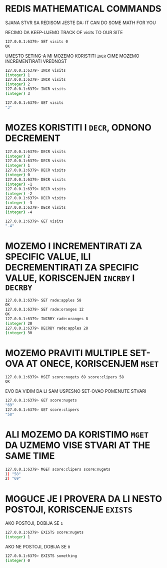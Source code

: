 # REDIS MATHEMATICAL COMMANDS

SJANA STVR SA REDISOM JESTE DA: IT CAN DO SOME MATH FOR YOU

RECIMO DA KEEP-UJEMO TRACK OF visits TO OUR SITE

```zsh
127.0.0.1:6379> SET visits 0
OK
```

UMESTO SETING-A MI MOZEMO KORISTITI `INCR` CIME MOZEMO INCREMENTIRATI VREDNOST

```zsh
127.0.0.1:6379> INCR visits
(integer) 1
127.0.0.1:6379> INCR visits
(integer) 2
127.0.0.1:6379> INCR visits
(integer) 3
```

```zsh
127.0.0.1:6379> GET visits
"3"
```

# MOZES KORISTITI I `DECR`, ODNONO DECREMENT

```zsh
127.0.0.1:6379> DECR visits
(integer) 2
127.0.0.1:6379> DECR visits
(integer) 1
127.0.0.1:6379> DECR visits
(integer) 0
127.0.0.1:6379> DECR visits
(integer) -1
127.0.0.1:6379> DECR visits
(integer) -2
127.0.0.1:6379> DECR visits
(integer) -3
127.0.0.1:6379> DECR visits
(integer) -4
```

```zsh
127.0.0.1:6379> GET visits
"-4"
```

# MOZEMO I INCREMENTIRATI ZA SPECIFIC VALUE, ILI DECREMENTIRATI ZA SPECIFIC VALUE, KORISCENJEN `INCRBY` I `DECRBY`

```zsh
127.0.0.1:6379> SET rade:apples 58
OK
127.0.0.1:6379> SET rade:oranges 12
OK
127.0.0.1:6379> INCRBY rade:oranges 8
(integer) 20
127.0.0.1:6379> DECRBY rade:apples 28
(integer) 30
```

# MOZEMO PRAVITI MULTIPLE SET-OVA AT ONECE, KORISCENJEM `MSET`

```zsh
127.0.0.1:6379> MSET score:nugets 69 score:clipers 58
OK
```

EVO DA VIDIM DA LI SAM USPESNO SET-OVAO POMENUTE STVARI

```zsh
127.0.0.1:6379> GET score:nugets
"69"
127.0.0.1:6379> GET score:clipers
"58"
```

# ALI MOZEMO DA KORISTIMO `MGET` DA UZMEMO VISE STVARI AT THE SAME TIME

```zsh
127.0.0.1:6379> MGET score:clipers score:nugets
1) "58"
2) "69"
```

# MOGUCE JE I PROVERA DA LI NESTO POSTOJI, KORISCENJE `EXISTS`

AKO POSTOJI, DOBIJA SE `1`

```zsh
127.0.0.1:6379> EXISTS score:nugets
(integer) 1
```

AKO NE POSTOJI, DOBIJA SE `0`

```zsh
127.0.0.1:6379> EXISTS something
(integer) 0
```
